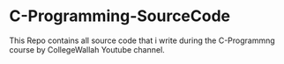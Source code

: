 # C-Programming-SourceCode
This Repo contains all source code that i write during the C-Programmng course by CollegeWallah Youtube channel.
